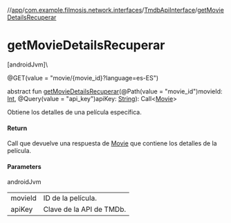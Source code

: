 //[app](../../../index.md)/[com.example.filmosis.network.interfaces](../index.md)/[TmdbApiInterface](index.md)/[getMovieDetailsRecuperar](get-movie-details-recuperar.md)

# getMovieDetailsRecuperar

[androidJvm]\

@GET(value = &quot;movie/{movie_id}?language=es-ES&quot;)

abstract fun [getMovieDetailsRecuperar](get-movie-details-recuperar.md)(@Path(value = &quot;movie_id&quot;)movieId: [Int](https://kotlinlang.org/api/latest/jvm/stdlib/kotlin/-int/index.html), @Query(value = &quot;api_key&quot;)apiKey: [String](https://kotlinlang.org/api/latest/jvm/stdlib/kotlin/-string/index.html)): Call&lt;[Movie](../../com.example.filmosis.data.model.tmdb/-movie/index.md)&gt;

Obtiene los detalles de una película específica.

#### Return

Call que devuelve una respuesta de [Movie](../../com.example.filmosis.data.model.tmdb/-movie/index.md) que contiene los detalles de la película.

#### Parameters

androidJvm

| | |
|---|---|
| movieId | ID de la película. |
| apiKey | Clave de la API de TMDb. |
